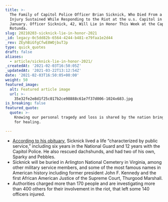 ```yaml
---
title: >-
  The Family of Capitol Police Officer Brian Sicknick, Who Died From a Head
  Injury Sustained While Responding to the Riot at the u.s. Capitol in Early
  January. Officer Sicknick, 42, Will Lie in Honor This Week at the Capitol
  Rotunda.
slug: 20210203-sicknick-lie-in-honor-2021
_id: legacy-0c5dd82b-6564-4244-b481-e79faa1e2d44
_rev: ZEyhBiGfgCfwE8WOjbuTJp
type: quick_quotes
draft: false
aliases:
  - article/sicknick-lie-in-honor-2021/
_createdAt: '2021-02-03T16:50:05Z'
_updatedAt: '2021-03-22T13:12:54Z'
date: '2021-02-03T16:50:05+00:00'
weight: 50
featured_image:
  alt: Featured article image
  url: >-
    35e32fe2e8d1f25c017b2ce98888c61e7f37d006-1024x683.jpg
is_breaking: false
featured_quote:
  quote: >-
    Knowing our personal tragedy and loss is shared by the nation brings hope
    for healing.

---
```

* [According to his obituary,](https://www.dignitymemorial.com/obituaries/springfield-va/brian-sicknick-9992015) Sicknick lived a life “characterized by public service,” including six years in the National Guard and 12 years with the Capitol Police. He also rescued dachshunds, and had two of his own, Sparky and Pebbles.
* Sicknick will be buried in Arlington National Cemetery in Virginia, among other military service members, and some of the most famous names in American history including former president John F. Kennedy and the first African American Justice of the Supreme Court, Thurgood Marshall.
* Authorities charged more than 170 people and are investigating more than 400 others for their involvement in the riot, that left some 140 officers injured.